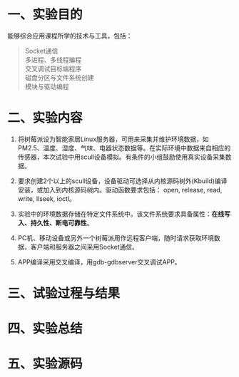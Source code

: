 # 一、实验目的
能够综合应用课程所学的技术与工具，包括：
> Socket通信<br>
> 多进程、多线程编程<br>
> 交叉调试目标端程序<br>
> 磁盘分区与文件系统创建<br>
> 模块与驱动编程<br>

# 二、实验内容
1. 将树莓派设为智能家居Linux服务器，可用来采集并维护环境数据，如PM2.5、温度、湿度、气味、电器状态数据等。在实际环境中数据来自相应的传感器，本次试验中用scull设备模拟。有条件的小组鼓励使用真实设备采集数据。

2. 要求创建2个以上的scull设备，设备驱动可选择从内核源码树外(Kbuild)编译安装，或加入到内核源码树内。驱动函数要求包括： open, release, read, write, llseek, ioctl。

3. 实验中的环境数据存储在特定文件系统中。该文件系统要求具备属性：**在线写入、持久性、断电可靠性**。

4. PC机、移动设备或另外一个树莓派用作远程客户端，随时请求获取环境数据，客户端和服务器之间采用Socket通信。

5. APP编译采用交叉编译，用gdb-gdbserver交叉调试APP。

# 三、试验过程与结果

# 四、实验总结

# 五、实验源码
